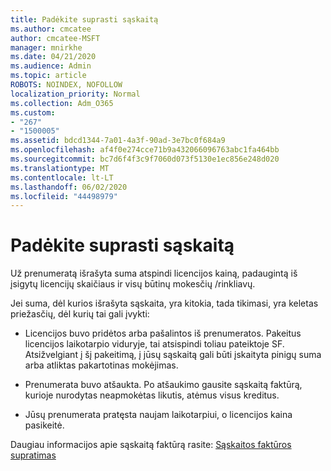 ```yaml
---
title: Padėkite suprasti sąskaitą
ms.author: cmcatee
author: cmcatee-MSFT
manager: mnirkhe
ms.date: 04/21/2020
ms.audience: Admin
ms.topic: article
ROBOTS: NOINDEX, NOFOLLOW
localization_priority: Normal
ms.collection: Adm_O365
ms.custom:
- "267"
- "1500005"
ms.assetid: bdcd1344-7a01-4a3f-90ad-3e7bc0f684a9
ms.openlocfilehash: af4f0e274cce71b9a432066096763abc1fa464bb
ms.sourcegitcommit: bc7d6f4f3c9f7060d073f5130e1ec856e248d020
ms.translationtype: MT
ms.contentlocale: lt-LT
ms.lasthandoff: 06/02/2020
ms.locfileid: "44498979"
---
```

# <a name="help-understanding-your-bill"></a>Padėkite suprasti sąskaitą

Už prenumeratą išrašyta suma atspindi licencijos kainą, padaugintą iš įsigytų licencijų skaičiaus ir visų būtinų mokesčių /rinkliavų.
  
Jei suma, dėl kurios išrašyta sąskaita, yra kitokia, tada tikimasi, yra keletas priežasčių, dėl kurių tai gali įvykti:
  
- Licencijos buvo pridėtos arba pašalintos iš prenumeratos. Pakeitus licencijos laikotarpio viduryje, tai atsispindi toliau pateiktoje SF. Atsižvelgiant į šį pakeitimą, į jūsų sąskaitą gali būti įskaityta pinigų suma arba atliktas pakartotinas mokėjimas.

- Prenumerata buvo atšaukta. Po atšaukimo gausite sąskaitą faktūrą, kurioje nurodytas neapmokėtas likutis, atėmus visus kreditus.

- Jūsų prenumerata pratęsta naujam laikotarpiui, o licencijos kaina pasikeitė.

Daugiau informacijos apie sąskaitą faktūrą rasite: [Sąskaitos faktūros supratimas](https://docs.microsoft.com/microsoft-365/commerce/billing-and-payments/understand-your-invoice2)
